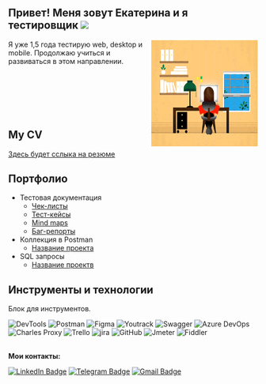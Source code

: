 <h2> Привет! Меня зовут Екатерина и я тестировщик <img src="https://github.com/blackcater/blackcater/raw/main/images/Hi.gif" height="32" /> </h2>

<img align="right" alt="GIF" height="215" width="215" src="JXA0.gif" />

Я уже 1,5 года тестирую web, desktop и mobile. Продолжаю учиться и развиваться в этом направлении.

<br>
<br>
<br>
<br>
<br>

## My CV 

[Здесь будет сслыка на резюме](https://ссылочку_сюда)

## Портфолио 
- Тестовая документация
  -  [Чек-листы](https://ссылочку_сюда)
  -  [Тест-кейсы](https://ссылочку_сюда)
  -  [Mind maps](https://ссылочку_сюда)
  -  [Баг-репорты](https://ссылочку_сюда)
- Коллекция в Postman 
  -  [Название проекта](https://ссылочку_сюда)
- SQL запросы 
  -  [Название проектв](https://ссылочку_сюда)
  

## Инструменты и технологии
Блок для инструментов.


 <div> 

<img alt="DevTools" src="https://img.shields.io/badge/DevTools-dcdcdc?style=for-the-badge&logo=googlechrome"> 
<img alt="Postman" src="https://img.shields.io/badge/Postman-dcdcdc?style=for-the-badge&logo=postman"> 
<img alt="Figma" src="https://img.shields.io/badge/Figma-dcdcdc?style=for-the-badge&logo=figma"> 
<img alt="Youtrack" src="https://img.shields.io/badge/Youtrack-dcdcdc?style=for-the-badge&logo=youtrack"> 
<img alt="Swagger" src="https://img.shields.io/badge/Swagger-dcdcdc?style=for-the-badge&logo=swagger"> 
<img alt="Azure DevOps" src="https://img.shields.io/badge/Azure DevOps-dcdcdc?style=for-the-badge&logo=azure devops">
<img alt="Charles Proxy" src="https://img.shields.io/badge/Charles Proxy-dcdcdc?style=for-the-badge&logo=charles proxy">
<img alt="Trello" src="https://img.shields.io/badge/Trello-dcdcdc?style=for-the-badge&logo=trello">
<img alt="jira" src="https://img.shields.io/badge/Jira-dcdcdc?style=for-the-badge&logo=jira">
<img alt="GitHub" src="https://img.shields.io/badge/Github-dcdcdc?style=for-the-badge&logo=github">
<img alt="Jmeter" src="https://img.shields.io/badge/Jmeter-dcdcdc?style=for-the-badge&logo=jmeter">
<img alt="Fiddler" src="https://img.shields.io/badge/Fiddler-dcdcdc?style=for-the-badge&logo=fiddler">

</div>

<br>








**Мои контакты:**

[![LinkedIn Badge](https://img.shields.io/badge/-eshlemina-blue?style=flat&logo=LinkedIn&logoColor=white)](https://www.linkedin.com/in/eshlemina/) [![Telegram Badge](https://img.shields.io/badge/-@eshlemina-2CA5E0?style=flat&logo=telegram&logoColor=white)](https://t.me/eshlemina) [![Gmail Badge](https://img.shields.io/badge/-Gmail-red?style=flat&logo=Gmail&logoColor=white)](mailto:e.v.shlemina@gmail.com)
 
